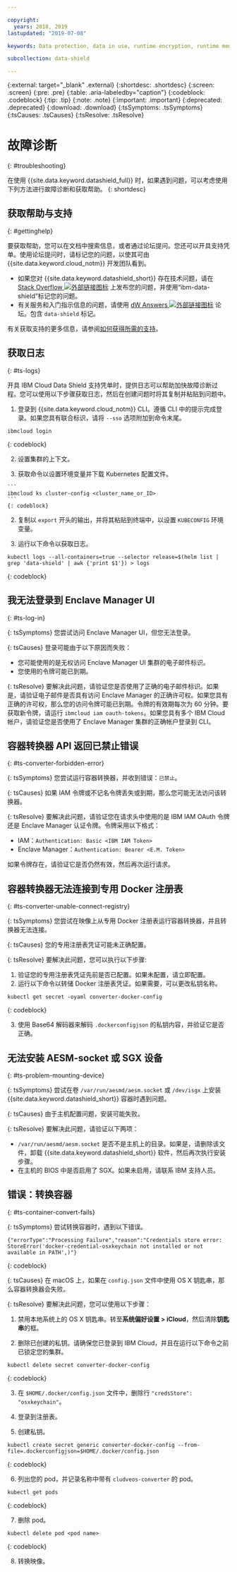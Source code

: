 ```yaml
---

copyright:
  years: 2018, 2019
lastupdated: "2019-07-08"

keywords: Data protection, data in use, runtime encryption, runtime memory encryption, encrypted memory, Intel SGX, software guard extensions, Fortanix runtime encryption

subcollection: data-shield

---
```


{:external: target="_blank" .external}
{:shortdesc: .shortdesc}
{:screen: .screen}
{:pre: .pre}
{:table: .aria-labeledby="caption"}
{:codeblock: .codeblock}
{:tip: .tip}
{:note: .note}
{:important: .important}
{:deprecated: .deprecated}
{:download: .download}
{:tsSymptoms: .tsSymptoms}
{:tsCauses: .tsCauses}
{:tsResolve: .tsResolve}

# 故障诊断

{: #troubleshooting}

在使用 {{site.data.keyword.datashield_full}} 时，如果遇到问题，可以考虑使用下列方法进行故障诊断和获取帮助。
{: shortdesc}

## 获取帮助与支持
{: #gettinghelp}

要获取帮助，您可以在文档中搜索信息，或者通过论坛提问。您还可以开具支持凭单。使用论坛提问时，请标记您的问题，以使其可由 {{site.data.keyword.cloud_notm}} 开发团队看到。
  * 如果您对 {{site.data.keyword.datashield_short}} 存在技术问题，请在 <a href="https://stackoverflow.com" target="_blank">Stack Overflow <img src="../../icons/launch-glyph.svg" alt="外部链接图标"></a> 上发布您的问题，并使用“ibm-data-shield”标记您的问题。
  * 有关服务和入门指示信息的问题，请使用 <a href="https://developer.ibm.com/" target="_blank">dW Answers <img src="../../icons/launch-glyph.svg" alt="外部链接图标"></a> 论坛。包含 `data-shield` 标记。

有关获取支持的更多信息，请参阅[如何获得所需的支持](/docs/get-support?topic=get-support-getting-customer-support)。


## 获取日志
{: #ts-logs}

开具 IBM Cloud Data Shield 支持凭单时，提供日志可以帮助加快故障诊断过程。您可以使用以下步骤获取日志，然后在创建问题时将其复制并粘贴到问题中。

1. 登录到 {{site.data.keyword.cloud_notm}} CLI。遵循 CLI 中的提示完成登录。如果您具有联合标识，请将 `--sso` 选项附加到命令末尾。

  ```
  ibmcloud login
  ```
  {: codeblock}

2. 设置集群的上下文。

  1. 获取命令以设置环境变量并下载 Kubernetes 配置文件。

    ```
    ibmcloud ks cluster-config <cluster_name_or_ID>
    ```
    {: codeblock}

  2. 复制以 `export` 开头的输出，并将其粘贴到终端中，以设置 `KUBECONFIG` 环境变量。

3. 运行以下命令以获取日志。

  ```
  kubectl logs --all-containers=true --selector release=$(helm list | grep 'data-shield' | awk {'print $1'}) > logs
  ```
  {: codeblock}


## 我无法登录到 Enclave Manager UI
{: #ts-log-in}

{: tsSymptoms}
您尝试访问 Enclave Manager UI，但您无法登录。

{: tsCauses}
登录可能由于以下原因而失败：

* 您可能使用的是无权访问 Enclave Manager UI 集群的电子邮件标识。
* 您使用的令牌可能已到期。

{: tsResolve}
要解决此问题，请验证您是否使用了正确的电子邮件标识。如果是，请验证电子邮件是否具有访问 Enclave Manager 的正确许可权。如果您具有正确的许可权，那么您的访问令牌可能已到期。令牌的有效期每次为 60 分钟。要获取新令牌，请运行 `ibmcloud iam oauth-tokens`。如果您具有多个 IBM Cloud 帐户，请验证您是否使用了 Enclave Manager 集群的正确帐户登录到 CLI。


## 容器转换器 API 返回已禁止错误
{: #ts-converter-forbidden-error}

{: tsSymptoms}
您尝试运行容器转换器，并收到错误：`已禁止`。

{: tsCauses}
如果 IAM 令牌或不记名令牌丢失或到期，那么您可能无法访问该转换器。

{: tsResolve}
要解决此问题，请验证您在请求头中使用的是 IBM IAM OAuth 令牌还是 Enclave Manager 认证令牌。令牌采用以下格式：

* IAM：`Authentication: Basic <IBM IAM Token>`
* Enclave Manager：`Authentication: Bearer <E.M. Token>`

如果令牌存在，请验证它是否仍然有效，然后再次运行请求。


## 容器转换器无法连接到专用 Docker 注册表
{: #ts-converter-unable-connect-registry}

{: tsSymptoms}
您尝试在映像上从专用 Docker 注册表运行容器转换器，并且转换器无法连接。

{: tsCauses}
您的专用注册表凭证可能未正确配置。 

{: tsResolve}
要解决此问题，您可以执行以下步骤:

1. 验证您的专用注册表凭证先前是否已配置。如果未配置，请立即配置。
2. 运行以下命令以转储 Docker 注册表凭证。如果需要，可以更改私钥名称。

  ```
  kubectl get secret -oyaml converter-docker-config
  ```
  {: codeblock}

3. 使用 Base64 解码器来解码 `.dockerconfigjson` 的私钥内容，并验证它是否正确。


## 无法安装 AESM-socket 或 SGX 设备
{: #ts-problem-mounting-device}

{: tsSymptoms}
尝试在卷 `/var/run/aesmd/aesm.socket` 或 `/dev/isgx` 上安装 {{site.data.keyword.datashield_short}} 容器时遇到问题。

{: tsCauses}
由于主机配置问题，安装可能失败。

{: tsResolve}
要解决此问题，请验证以下两项：

* `/var/run/aesmd/aesm.socket` 是否不是主机上的目录。如果是，请删除该文件，卸载 {{site.data.keyword.datashield_short}} 软件，然后再次执行安装步骤。 
* 在主机的 BIOS 中是否启用了 SGX。如果未启用，请联系 IBM 支持人员。


## 错误：转换容器
{: #ts-container-convert-fails}

{: tsSymptoms}
尝试转换容器时，遇到以下错误。

```
{"errorType":"Processing Failure","reason":"Credentials store error: StoreError('docker-credential-osxkeychain not installed or not available in PATH',)"}
```
{: codeblock}

{: tsCauses}
在 macOS 上，如果在 `config.json` 文件中使用 OS X 钥匙串，那么容器转换器会失败。 

{: tsResolve}
要解决此问题，您可以使用以下步骤：

1. 禁用本地系统上的 OS X 钥匙串。转至**系统偏好设置 > iCloud**，然后清除**钥匙串**的框。

2. 删除已创建的私钥。请确保您已登录到 IBM Cloud，并且在运行以下命令之前已锁定您的集群。

  ```
  kubectl delete secret converter-docker-config
  ```
  {: codeblock}

3. 在 `$HOME/.docker/config.json` 文件中，删除行 `"credsStore": "osxkeychain"`。

4. 登录到注册表。

5. 创建私钥。

  ```
  kubectl create secret generic converter-docker-config --from-file=.dockerconfigjson=$HOME/.docker/config.json
  ```
  {: codeblock}

6. 列出您的 pod，并记录名称中带有 `cludveos-converter` 的 pod。

  ```
  kubectl get pods
  ```
  {: codeblock}

7. 删除 pod。

  ```
  kubectl delete pod <pod name>
  ```
  {: codeblock}

8. 转换映像。
